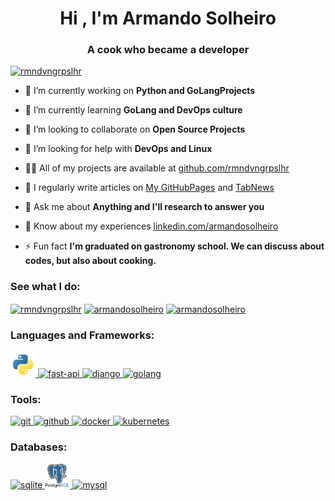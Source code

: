 <div>
   <h1 align="center">Hi , I'm Armando Solheiro</h1>
   <h3 align="center">A cook who became a developer</h3>

   <p align="left"> <a href="https://twitter.com/rmndvngrpslhr" target="blank"><img src="https://img.shields.io/twitter/follow/rmndvngrpslhr?logo=twitter&style=for-the-badge" alt="rmndvngrpslhr" /></a> </p>

   - 🔭 I’m currently working on **Python and GoLangProjects**

   - 🌱 I’m currently learning **GoLang and DevOps culture**

   - 👯 I’m looking to collaborate on **Open Source Projects**

   - 🤝 I’m looking for help with **DevOps and Linux**

   - 👨‍💻 All of my projects are available at [github.com/rmndvngrpslhr](ghithub.com/asolheiro)

   - 📝 I regularly write articles on [My GitHubPages](https://asolheiro.github.io) and [TabNews](https://www.tabnews.com.br/rmndvngrpslhr/conteudos/1)

   - 💬 Ask me about **Anything and I'll research to answer you**

   - 📄 Know about my experiences [linkedin.com/armandosolheiro](linkedin.com/armandosolheiro)

   - ⚡ Fun fact **I'm graduated on gastronomy school. We can discuss about codes, but also about cooking.**

   <h3 align="left">See what I do:</h3>
   <p align="left">
   <a href="https://twitter.com/rmndvngrpslhr" target="blank"><img align="center" src="https://raw.githubusercontent.com/rahuldkjain/github-profile-readme-generator/master/src/images/icons/Social/twitter.svg" alt="rmndvngrpslhr" height="30" width="40" /></a>
   <a href="https://linkedin.com/in/armandosolheiro" target="blank"><img align="center" src="https://raw.githubusercontent.com/rahuldkjain/github-profile-readme-generator/master/src/images/icons/Social/linked-in-alt.svg" alt="armandosolheiro" height="30" width="40" /></a>
   <a href="https://asolheiro.github.io" target="blank"> <img align="center" src="https://www.vectorlogo.zone/logos/github/github-icon.svg" alt="armandosolheiro" height="30" width="40" /></a>  
   </p>

   <h3 align="left">Languages and Frameworks:</h3>
   <p align="left"> 
      <a href="https://www.python.org" target="_blank" rel="noreferrer"> <img src="https://raw.githubusercontent.com/devicons/devicon/master/icons/python/python-original.svg" alt="python" width="40" height="40"/> </a>
      <a href="https://fastapi.tiangolo.com" target="_blank" rel="noreferrer"> <img src="https://icon.icepanel.io/Technology/svg/FastAPI.svg" alt="fast-api" width="40" height="40"/> </a>       
      <a href="https://www.djangoproject.com/" target="_blank" rel="noreferrer"> <img src="https://cdn.worldvectorlogo.com/logos/django.svg" alt="django" width="40" height="40"/> </a>
      <a href="https://go.dev/" target="_blank" rel="noreferrer"> <img src="https://www.vectorlogo.zone/logos/golang/golang-official.svg" alt="golang" width="40" height="40"/> </a> 
   </p>
   <h3 align="left">Tools:</h3>
   <p align="left">
      <a href="https://git-scm.com/" target="_blank" rel="noreferrer"> <img src="https://www.vectorlogo.zone/logos/git-scm/git-scm-icon.svg" alt="git" width="40" height="40"/> </a>
      <a href="https://github.com" target="_blank" rel="noreferrer"> <img src="https://www.vectorlogo.zone/logos/github/github-tile.svg" alt="github" width="40" height="40"/> </a>
      <a href="https://www.docker.com/" target="_blank" rel="noreferrer"> <img src="https://www.vectorlogo.zone/logos/docker/docker-icon.svg" alt="docker" width="40" height="40"/> </a>
      <a href="https://www.kubernetes.io/" target="_blank" rel="noreferrer"> <img src="https://www.vectorlogo.zone/logos/kubernetes/kubernetes-icon.svg" alt="kubernetes" width="40" height="40"/> </a>
   </p>
   <h3 align="left">Databases:</h3>
   <p align="left">
      <a href="https://www.sqlite.org/" target="_blank" rel="noreferrer"> <img src="https://www.vectorlogo.zone/logos/sqlite/sqlite-icon.svg" alt="sqlite" width="40" height="40"/> </a> 
      <a href="https://www.postgresql.org" target="_blank" rel="noreferrer"> <img src="https://raw.githubusercontent.com/devicons/devicon/master/icons/postgresql/postgresql-original-wordmark.svg" alt="postgresql" width="40" height="40"/> </a> 
      <a href="https://www.mysql.com/" target="blank" rel="noreferrer"> <img src="https://www.vectorlogo.zone/logos/mysql/mysql-icon.svg" alt="mysql" width="40" height="40" /> </a>
   </p>

</div>
